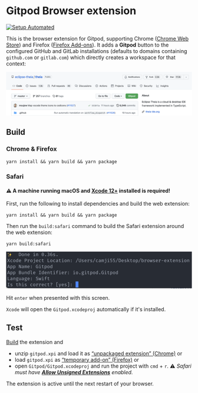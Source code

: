 # Gitpod Browser extension
[![Setup Automated](https://img.shields.io/badge/setup-automated-blue?logo=gitpod)](https://gitpod.io/#https://github.com/gitpod-io/browser-extension)

This is the browser extension for Gitpod, supporting Chrome ([Chrome Web Store](https://chrome.google.com/webstore/detail/dodmmooeoklaejobgleioelladacbeki/)) and Firefox ([Firefox Add-ons](https://addons.mozilla.org/firefox/addon/gitpod/)). It adds a **Gitpod** button to the configured GitHub and GitLab installations (defaults to domains containing `github.com` or `gitlab.com`) which directly creates a workspace for that context:

 ![Gitpodify](./docs/github-injected.png "Gitpodify")

## Build

### Chrome & Firefox

```
yarn install && yarn build && yarn package
```

### Safari

#### ⚠️ A machine running macOS and [Xcode 12+](https://developer.apple.com/xcode/) installed is required!

First, run the following to install dependencies and build the web extension:

```
yarn install && yarn build && yarn package
```

Then run the `build:safari` command to build the Safari extension around the web extension:

```
yarn build:safari
```

![Confirm Safari](./docs/safari-confirm.png "Confirm Safari")

Hit `enter` when presented with this screen.

`Xcode` will open the `Gitpod.xcodeproj` automatically if it's installed.

## Test

[Build](#build) the extension and
* unzip `gitpod.xpi` and load it as [“unpackaged extension” (Chrome)](https://developer.chrome.com/extensions/getstarted) or
* load `gitpod.xpi` as [“temporary add-on” (Firefox)](https://blog.mozilla.org/addons/2015/12/23/loading-temporary-add-ons/) or
* open `Gitpod/Gitpod.xcodeproj` and run the project with `cmd` + `r`. ⚠️ _Safari must have [**Allow Unsigned Extensions**](https://developer.apple.com/documentation/safariservices/safari_app_extensions/building_a_safari_app_extension) enabled._

The extension is active until the next restart of your browser.
